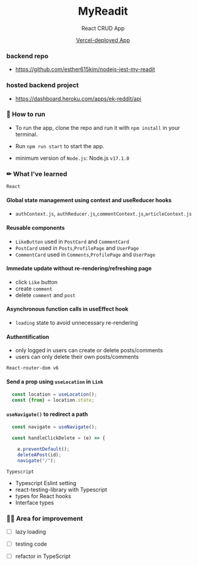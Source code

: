 
<h1 align="center"> MyReadit</h1><p align="center">
<div align="center">
<p align="center">React CRUD App </p>
  <p align="center"><a href="">Vercel-deployed App</a></p>
</div>

### backend repo
-  https://github.com/esther615kim/nodejs-jest-my-readit

### hosted backend project 
- https://dashboard.heroku.com/apps/ek-reddit/api

### 📣 How to run

- To run the app, clone the repo and run it with `npm install` in your terminal.

- Run `npm run start` to start the app.

- minimum version of `Node.js`: Node.js `v17.1.0`

### ✏ What I've learned

  `React`
  #### Global state management using context and useReducer hooks
- `authContext.js`, `authReducer.js`,`commentContext.js`,`articleContext.js`
#### Reusable components
- `LikeButton` used in `PostCard` and `CommentCard`
- `PostCard` used in `Posts`,`ProfilePage` and `UserPage`
- `CommentCard` used in  `Comments`,`ProfilePage` and `UserPage`
#### Immedate update without re-rendering/refreshing page
- click `Like` button
- create `comment`
- delete `comment` and `post`
#### Asynchronous function calls in useEffect hook
- `loading` state to avoid unnecessary re-rendering
#### Authentification
- only logged in users can create or delete posts/comments
- users can only delete their own posts/comments

`React-router-dom v6`
#### Send a prop using `useLocation` in `Link`
```js
  const location = useLocation();
  const {from} = location.state;
```
#### `useNavigate()` to redirect a path
```js
  const navigate = useNavigate();

  const handleClickDelete = (e) => {

    e.preventDefault();
    deleteAPost(id);
    navigate("/");
```

 `Typescript`
- Typescript Eslint setting
- react-testing-library with Typescript
- types for React hooks
- Interface types

### 🕵️‍♀️ Area for improvement
-[ ] lazy loading
-[ ] testing code
-[ ] refactor in TypeScript

